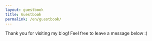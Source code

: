 ```yaml
---
layout: guestbook
title: Guestbook
permalink: /en/guestbook/
---
```


Thank you for visiting my blog!
Feel free to leave a message below :)